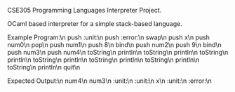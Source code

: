CSE305 Programming Languages Interpreter Project. 

OCaml based interpreter for a simple stack-based language. 

Example Program:\n
push :unit:\n
push :error:\n
swap\n
push x\n
push num0\n
pop\n
push num1\n
push 8\n
bind\n
push num2\n
push 9\n
bind\n
push num3\n
push num4\n
toString\n
println\n
toString\n
println\n
toString\n
println\n
toString\n
println\n
toString\n
println\n
toString\n
println\n
toString\n
println\n
quit\n

Expected Output:\n
num4\n
num3\n
:unit:\n
:unit:\n
x\n
:unit:\n
:error:\n


